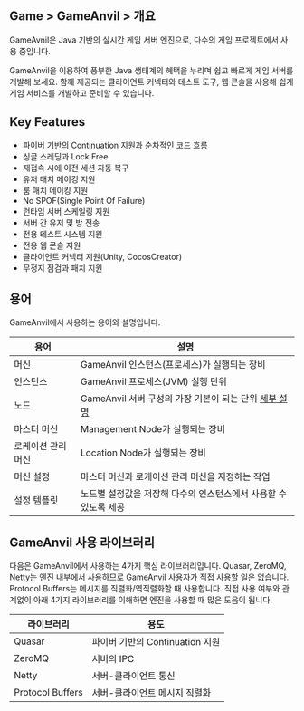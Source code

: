 ## Game > GameAnvil > 개요

GameAvnil은 Java 기반의 실시간 게임 서버 엔진으로, 다수의 게임 프로젝트에서 사용 중입니다.

GameAnvil을 이용하여 풍부한 Java 생태계의 혜택을 누리며 쉽고 빠르게 게임 서버를 개발해 보세요. 함께 제공되는 클라이언트 커넥터와 테스트 도구, 웹 콘솔을 사용해 쉽게 게임 서비스를 개발하고 준비할 수 있습니다.



## Key Features

- 파이버 기반의 Continuation 지원과 순차적인 코드 흐름
- 싱글 스레딩과 Lock Free
- 재접속 시에 이전 세션 자동 복구
- 유저 매치 메이킹 지원
- 룸 매치 메이킹 지원
- No SPOF(Single Point Of Failure)
- 런타임 서버 스케일링 지원
- 서버 간 유저 및 방 전송
- 전용 테스트 시스템 지원
- 전용 웹 콘솔 지원
- 클라이언트 커넥터 지원(Unity, CocosCreator)
- 무정지 점검과 패치 지원

## 용어

GameAnvil에서 사용하는 용어와 설명입니다.

| 용어               | 설명                                                         |
| ------------------ | ------------------------------------------------------------ |
| 머신               | GameAnvil 인스턴스(프로세스)가 실행되는 장비                 |
| 인스턴스           | GameAnvil 프로세스(JVM) 실행 단위                            |
| 노드               | GameAnvil 서버 구성의 가장 기본이 되는 단위 [세부 설명](https://alpha-docs.toast.com/ko/Game/GameAnvil/ko/server-2-basic) |
| 마스터 머신        | Management Node가 실행되는 장비                              |
| 로케이션 관리 머신 | Location Node가 실행되는 장비                                |
| 머신 설정          | 마스터 머신과 로케이션 관리 머신을 지정하는 작업             |
| 설정 템플릿        | 노드별 설정값을 저장해 다수의 인스턴스에서 사용할 수 있도록 제공 |

## GameAnvil 사용 라이브러리

다음은 GameAnvil에서 사용하는 4가지 핵심 라이브러리입니다. Quasar, ZeroMQ, Netty는 엔진 내부에서 사용하므로 GameAnvil 사용자가 직접 사용할 일은 없습니다. Protocol Buffers는 메시지를 직렬화/역직렬화할 때 사용합니다. 직접 사용 여부와 관계없이 아래 4가지 라이브러리를 이해하면 엔진을 사용할 때 많은 도움이 됩니다.

| 라이브러리       | 용도                            |
| ---------------- | ------------------------------- |
| Quasar           | 파이버 기반의 Continuation 지원 |
| ZeroMQ           | 서버의 IPC                      |
| Netty            | 서버-클라이언트 통신            |
| Protocol Buffers | 서버-클라이언트 메시지 직렬화   |
